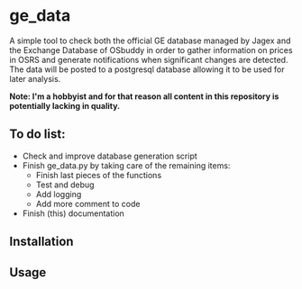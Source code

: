 # ge_data
A simple tool to check both the official GE database managed by Jagex and the Exchange Database of OSbuddy in order to gather information on prices in OSRS and generate notifications when significant changes are detected. The data will be posted to a postgresql database allowing it to be used for later analysis. 

**Note: I'm a hobbyist and for that reason all content in this repository is potentially lacking in quality.**

## To do list:
* Check and improve database generation script
* Finish ge_data.py by taking care of the remaining items:
  * Finish last pieces of the functions
  * Test and debug
  * Add logging
  * Add more comment to code
* Finish (this) documentation

## Installation

## Usage
